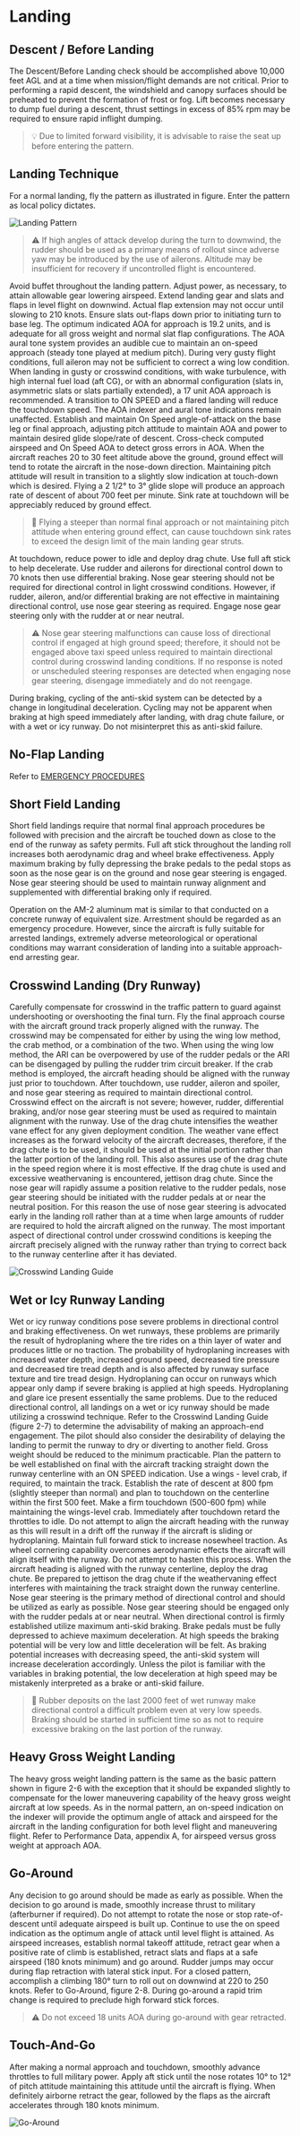 # Landing

## Descent / Before Landing

The Descent/Before Landing check should be
accomplished above 10,000 feet AGL and at a time when
mission/flight demands are not critical. Prior to
performing a rapid descent, the windshield and canopy
surfaces should be preheated to prevent the formation of
frost or fog. Lift becomes necessary to dump fuel during a
descent, thrust settings in excess of 85% rpm may be
required to ensure rapid inflight dumping.

> 💡 Due to limited forward visibility, it is advisable to raise
> the seat up before entering the pattern.

## Landing Technique

For a normal landing, fly the pattern as illustrated in
figure. Enter the pattern as local policy dictates.

![Landing Pattern](../../img/landing_pattern.jpg)

> ⚠️ If high angles of attack develop during the turn
> to downwind, the rudder should be used as a
> primary means of rollout since adverse yaw may
> be introduced by the use of ailerons. Altitude may
> be insufficient for recovery if uncontrolled flight
> is encountered.

Avoid buffet throughout the landing pattern. Adjust
power, as necessary, to attain allowable gear lowering
airspeed. Extend landing gear and slats and flaps in level
flight on downwind. Actual flap extension may not occur
until slowing to 210 knots. Ensure slats out-flaps down
prior to initiating turn to base leg. The optimum indicated
AOA for approach is 19.2 units, and is adequate for all
gross weight and normal slat flap configurations. The
AOA aural tone system provides an audible cue to
maintain an on-speed approach (steady tone played at medium pitch).
During very gusty flight
conditions, full aileron may not be sufficient to correct a
wing low condition. When landing in gusty or crosswind
conditions, with wake turbulence, with high internal fuel
load (aft CG), or with an abnormal configuration (slats in,
asymmetric slats or slats partially extended), a 17 unit
AOA approach is recommended. A transition to ON
SPEED and a flared landing will reduce the touchdown
speed. The AOA indexer and aural tone indications
remain unaffected. Establish and maintain On Speed
angle-of-attack on the base leg or final approach,
adjusting pitch attitude to maintain AOA and power to
maintain desired glide slope/rate of descent. Cross-check
computed airspeed and On Speed AOA to detect gross
errors in AOA. When the aircraft reaches 20 to 30 feet
altitude above the ground, ground effect will tend to rotate
the aircraft in the nose-down direction. Maintaining pitch
attitude will result in transition to a slightly slow
indication at touch-down which is desired. Flying a 2 1/2°
to 3° glide slope will produce an approach rate of descent
of about 700 feet per minute. Sink rate at touchdown will
be appreciably reduced by ground effect.

> 🚨 Flying a steeper than normal final approach or
> not maintaining pitch attitude when entering
> ground effect, can cause touchdown sink rates to
> exceed the design limit of the main landing gear
> struts.
<!-- (Refer to section V for touchdown sink
rates vs gross weight limitations.) -->

At touchdown, reduce power to idle and deploy drag chute.
Use full aft stick to help decelerate. Use rudder and
ailerons for directional control down to 70 knots then use
differential braking. Nose gear steering should not be
required for directional control in light crosswind
conditions. However, if rudder, aileron, and/or
differential braking are not effective in maintaining
directional control, use nose gear steering as required.
Engage nose gear steering only with the rudder at or near
neutral.

> ⚠️ Nose gear steering malfunctions can cause loss of
> directional control if engaged at high ground
> speed; therefore, it should not be engaged above
> taxi speed unless required to maintain directional
> control during crosswind landing conditions. If no
> response is noted or unscheduled steering
> responses are detected when engaging nose gear
> steering, disengage immediately and do not
> reengage.

During braking, cycling of the anti-skid system can be
detected by a change in longitudinal deceleration. Cycling
may not be apparent when braking at high speed
immediately after landing, with drag chute failure, or
with a wet or icy runway. Do not misinterpret this as
anti-skid failure.

## No-Flap Landing

Refer to [EMERGENCY PROCEDURES](../../emergency_procedures/overwiew.md)
<!-- TODO: add specific procedure link -->

## Short Field Landing

Short field landings require that normal final approach
procedures be followed with precision and the aircraft be
touched down as close to the end of the runway as safety
permits. Full aft stick throughout the landing roll
increases both aerodynamic drag and wheel brake
effectiveness. Apply maximum braking by fully
depressing the brake pedals to the pedal stops as soon as
the nose gear is on the ground and nose gear steering is
engaged. Nose gear steering should be used to maintain
runway alignment and supplemented with differential
braking only if required.

Operation on the AM-2 aluminum mat is similar to that
conducted on a concrete runway of equivalent size.
Arrestment should be regarded as an emergency
procedure. However, since the aircraft is fully suitable for
arrested landings, extremely adverse meteorological or
operational conditions may warrant consideration of
landing into a suitable approach-end arresting gear.

## Crosswind Landing (Dry Runway)

Carefully compensate for crosswind in the traffic pattern
to guard against undershooting or overshooting the final
turn. Fly the final approach course with the aircraft
ground track properly aligned with the runway. The
crosswind may be compensated for either by using the
wing low method, the crab method, or a combination of the
two. When using the wing low method, the ARI can be
overpowered by use of the rudder pedals or the ARI can be
disengaged by pulling the rudder trim circuit breaker. If
the crab method is employed, the aircraft heading should
be aligned with the runway just prior to touchdown. After
touchdown, use rudder, aileron and spoiler, and nose gear
steering as required to maintain directional control.
Crosswind effect on the aircraft is not severe; however,
rudder, differential braking, and/or nose gear steering
must be used as required to maintain alignment with the
runway. Use of the drag chute intensifies the weather
vane effect for any given deployment condition. The
weather vane effect increases as the forward velocity of
the aircraft decreases, therefore, if the drag chute is to be
used, it should be used at the initial portion rather than
the latter portion of the landing roll. This also assures use
of the drag chute in the speed region where it is most
effective. If the drag chute is used and excessive
weathervaning is encountered, jettison drag chute. Since
the nose gear will rapidly assume a position relative to the
rudder pedals, nose gear steering should be initiated with
the rudder pedals at or near the neutral position. For this
reason the use of nose gear steering is advocated early in
the landing roll rather than at a time when large amounts
of rudder are required to hold the aircraft aligned on the
runway. The most important aspect of directional control
under crosswind conditions is keeping the aircraft
precisely aligned with the runway rather than trying to
correct back to the runway centerline after it has deviated.

![Crosswind Landing Guide](../../img/landing_crosswind.jpg)

## Wet or Icy Runway Landing

Wet or icy runway conditions pose severe problems in
directional control and braking effectiveness. On wet
runways, these problems are primarily the result of
hydroplaning where the tire rides on a thin layer of water
and produces little or no traction. The probability of
hydroplaning increases with increased water depth,
increased ground speed, decreased tire pressure and
decreased tire tread depth and is also affected by runway
surface texture and tire tread design. Hydroplaning can
occur on runways which appear only damp if severe
braking is applied at high speeds. Hydroplaning and glare
ice present essentially the same problems. Due to the
reduced directional control, all landings on a wet or icy
runway should be made utilizing a crosswind technique.
Refer to the Crosswind Landing Guide (figure 2-7) to
determine the advisability of making an approach-end
engagement. The pilot should also consider the
desirability of delaying the landing to permit the runway
to dry or diverting to another field. Gross weight should be
reduced to the minimum practicable. Plan the pattern to
be well established on final with the aircraft tracking
straight down the runway centerline with an ON SPEED
indication. Use a wings - level crab, if required, to
maintain the track. Establish the rate of descent at 800
fpm (slightly steeper than normal) and plan to touchdown
on the centerline within the first 500 feet. Make a firm
touchdown (500-600 fpm) while maintaining the
wings-level crab. Immediately after touchdown retard the
throttles to idle. Do not attempt to align the aircraft
heading with the runway as this will result in a drift off
the runway if the aircraft is sliding or hydroplaning.
Maintain full forward stick to increase nosewheel
traction. As wheel cornering capability overcomes
aerodynamic effects the aircraft will align itself with the
runway. Do not attempt to hasten this process. When the
aircraft heading is aligned with the runway centerline,
deploy the drag chute. Be prepared to jettison the drag
chute if the weathervaning effect interferes with
maintaining the track straight down the runway
centerline. Nose gear steering is the primary method of
directional control and should be utilized as early as
possible. Nose gear steering should be engaged only with
the rudder pedals at or near neutral. When directional
control is firmly established utilize maximum anti-skid
braking. Brake pedals must be fully depressed to achieve
maximum deceleration. At high speeds the braking
potential will be very low and little deceleration will be
felt. As braking potential increases with decreasing speed,
the anti-skid system will increase deceleration
accordingly. Unless the pilot is familiar with the variables
in braking potential, the low deceleration at high speed
may be mistakenly interpreted as a brake or anti-skid
failure.

> 🚨 Rubber deposits on the last 2000 feet of wet
> runway make directional control a difficult
> problem even at very low speeds. Braking should
> be started in sufficient time so as not to require
> excessive braking on the last portion of the
> runway.

## Heavy Gross Weight Landing

The heavy gross weight landing pattern is the same as the
basic pattern shown in figure 2-6 with the exception that
it should be expanded slightly to compensate for the lower
maneuvering capability of the heavy gross weight aircraft
at low speeds. As in the normal pattern, an on-speed
indication on the indexer will provide the optimum angle
of attack and airspeed for the aircraft in the landing
configuration for both level flight and maneuvering flight.
Refer to Performance Data, appendix A, for airspeed
versus gross weight at approach AOA.

## Go-Around

Any decision to go around should be made as early as
possible. When the decision to go around is made,
smoothly increase thrust to military (afterburner if
required). Do not attempt to rotate the nose or stop
rate-of-descent until adequate airspeed is built up.
Continue to use the on speed indication as the optimum
angle of attack until level flight is attained. As airspeed
increases, establish normal takeoff attitude, retract gear
when a positive rate of climb is established, retract slats
and flaps at a safe airspeed (180 knots minimum) and go
around. Rudder jumps may occur during flap retraction
with lateral stick input. For a closed pattern, accomplish
a climbing 180° turn to roll out on downwind at 220 to 250
knots. Refer to Go-Around, figure 2-8. During go-around
a rapid trim change is required to preclude high forward
stick forces.

> ⚠️ Do not exceed 18 units AOA during go-around
> with gear retracted.

## Touch-And-Go

After making a normal approach and touchdown,
smoothly advance throttles to full military power. Apply
aft stick until the nose rotates 10° to 12° of pitch attitude
maintaining this attitude until the aircraft is flying. When
definitely airborne retract the gear, followed by the flaps
as the aircraft accelerates through 180 knots minimum.

![Go-Around](../../img/go_around.jpg)
